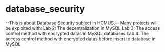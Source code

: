 # database_security
--This is about Database Security subject in HCMUS.--
Many projects will be exploited with:
Lab 2: The decentralization in MySQL
Lab 3: The access control method with encrypted datas in MySQL databases
Lab 4: The access control method with encrypted datas before insert to database in MySQL
